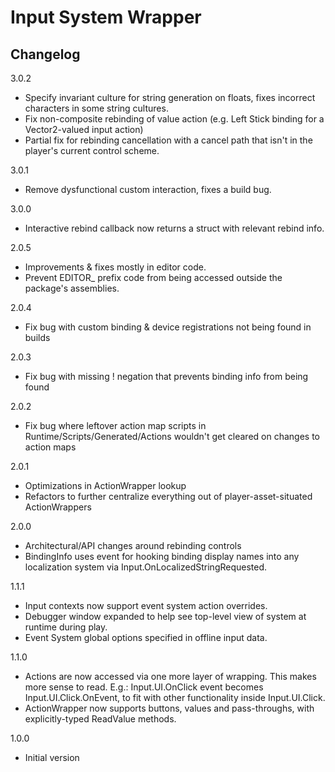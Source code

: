 # Input System Wrapper
## Changelog

3.0.2
- Specify invariant culture for string generation on floats, fixes incorrect characters in some string cultures.
- Fix non-composite rebinding of value action (e.g. Left Stick binding for a Vector2-valued input action)
- Partial fix for rebinding cancellation with a cancel path that isn't in the player's current control scheme.

3.0.1
- Remove dysfunctional custom interaction, fixes a build bug.

3.0.0
- Interactive rebind callback now returns a struct with relevant rebind info.

2.0.5
- Improvements & fixes mostly in editor code.
- Prevent EDITOR_ prefix code from being accessed outside the package's assemblies.

2.0.4
- Fix bug with custom binding & device registrations not being found in builds

2.0.3
- Fix bug with missing ! negation that prevents binding info from being found

2.0.2
- Fix bug where leftover action map scripts in Runtime/Scripts/Generated/Actions wouldn't get cleared on changes to action maps

2.0.1
- Optimizations in ActionWrapper lookup
- Refactors to further centralize everything out of player-asset-situated ActionWrappers

2.0.0
- Architectural/API changes around rebinding controls
- BindingInfo uses event for hooking binding display names into any localization system via Input.OnLocalizedStringRequested.

1.1.1
- Input contexts now support event system action overrides.
- Debugger window expanded to help see top-level view of system at runtime during play.
- Event System global options specified in offline input data.

1.1.0
- Actions are now accessed via one more layer of wrapping. This makes more sense to read. E.g.: Input.UI.OnClick event becomes Input.UI.Click.OnEvent, to fit with other functionality inside Input.UI.Click.
- ActionWrapper now supports buttons, values and pass-throughs, with explicitly-typed ReadValue methods.

1.0.0
- Initial version